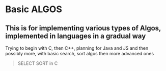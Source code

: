 # Basic ALGOS
## This is for implementing various types of Algos, implemented in languages in a gradual way

Trying to begin with C, then C++, planning for Java and JS and then possibly more, with basic search, sort algos then more advanced ones
> SELECT SORT in C 
